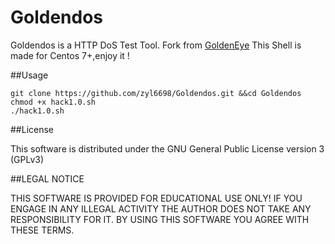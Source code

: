 # Goldendos
Goldendos is a HTTP DoS Test Tool.
Fork from [GoldenEye](https://github.com/jseidl/GoldenEye.git)
This Shell is made for Centos 7+,enjoy it !

##Usage

```
git clone https://github.com/zyl6698/Goldendos.git &&cd Goldendos
chmod +x hack1.0.sh
./hack1.0.sh
```

##License

This software is distributed under the GNU General Public License version 3 (GPLv3)

##LEGAL NOTICE

THIS SOFTWARE IS PROVIDED FOR EDUCATIONAL USE ONLY! IF YOU ENGAGE IN ANY ILLEGAL ACTIVITY THE AUTHOR DOES NOT TAKE ANY RESPONSIBILITY FOR IT. BY USING THIS SOFTWARE YOU AGREE WITH THESE TERMS.



